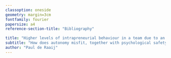 ```yaml
---
classoption: oneside
geometry: margin=3cm
fontfamily: fourier
papersize: a4
reference-section-title: "Bibliography"

title: "Higher levels of intrapreneurial behaviour in a team due to an imperfect fit of autonomy."
subtitle: "How does autonomy misfit, together with psychological safety in a team, contribute to intrapreneurial behaviour?"
author: "Paul de Raaij"
---
```

